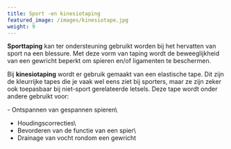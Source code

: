 ```yaml
---
title: Sport -en kinesiotaping
featured_image: /images/kinesiotape.jpg
weight: 9
---
```

**Sporttaping** kan ter ondersteuning gebruikt worden bij het hervatten van sport na een blessure. Met deze vorm van taping wordt de beweeglijkheid van een gewricht beperkt om spieren en/of ligamenten te beschermen.

Bij **kinesiotaping** wordt er gebruik gemaakt van een elastische tape. Dit zijn de kleurrijke tapes die je vaak wel eens ziet bij sporters, maar ze zijn zeker ook toepasbaar bij niet-sport gerelateerde letsels. Deze tape wordt onder andere gebruikt voor:

\- Ontspannen van gespannen spieren\
- Houdingscorrecties\
- Bevorderen van de functie van een spier\
- Drainage van vocht rondom een gewricht
